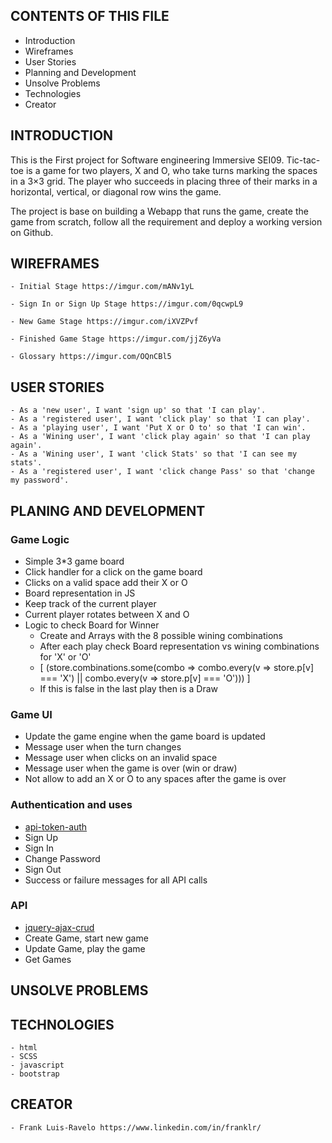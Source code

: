 CONTENTS OF THIS FILE
---------------------

 * Introduction
 * Wireframes
 * User Stories
 * Planning and Development
 * Unsolve Problems
 * Technologies
 * Creator

 INTRODUCTION
 ------------

  This is the First project for Software engineering Immersive SEI09.
  Tic-tac-toe is a game for two players, X and O, who take turns marking the spaces in a 3×3 grid. The player who succeeds in placing three of their marks in a horizontal, vertical, or diagonal row wins the game.

  The project is base on building a Webapp that runs the game, create the game from scratch, follow all the requirement and deploy a working version on Github.

  WIREFRAMES
  ----------
    - Initial Stage https://imgur.com/mANv1yL

    - Sign In or Sign Up Stage https://imgur.com/0qcwpL9

    - New Game Stage https://imgur.com/iXVZPvf

    - Finished Game Stage https://imgur.com/jjZ6yVa

    - Glossary https://imgur.com/OQnCBl5

  USER STORIES
  ------------
    - As a 'new user', I want 'sign up' so that 'I can play'.
    - As a 'registered user', I want 'click play' so that 'I can play'.
    - As a 'playing user', I want 'Put X or O to' so that 'I can win'.
    - As a 'Wining user', I want 'click play again' so that 'I can play again'.
    - As a 'Wining user', I want 'click Stats' so that 'I can see my stats'.
    - As a 'registered user', I want 'click change Pass' so that 'change my password'.

  PLANING AND DEVELOPMENT
  -----------------------

  ### Game Logic

  - Simple 3*3 game board
  - Click handler for a click on the game board
  - Clicks on a valid space add their X or O
  - Board representation in JS
  - Keep track of the current player
  - Current player rotates between X and O
  - Logic to check Board for Winner
    - Create and Arrays with the 8 possible wining combinations
    - After each play check Board representation vs wining combinations for 'X' or 'O'
    - [ (store.combinations.some(combo => combo.every(v => store.p[v] === 'X') || combo.every(v => store.p[v] === 'O'))) ]
    - If this is false in the last play then is a Draw

  ### Game UI

  - Update the game engine when the game board is updated
  - Message user when the turn changes
  - Message user when clicks on an invalid space
  - Message user when the game is over (win or draw)
  - Not allow to add an X or O to any spaces after the game is over

  ### Authentication and uses

  - [api-token-auth](https://git.generalassemb.ly/ga-wdi-boston/jquery-ajax-token-auth)
  - Sign Up
  - Sign In
  - Change Password
  - Sign Out
  - Success or failure messages for all API calls

  ### API

  - [jquery-ajax-crud](https://git.generalassemb.ly/ga-wdi-boston/jquery-ajax-crud)
  - Create Game, start new game
  - Update Game, play the game
  - Get Games

  UNSOLVE PROBLEMS
  ----------------

  TECHNOLOGIES
  ------------
    - html
    - SCSS
    - javascript
    - bootstrap

  CREATOR
  -------

    - Frank Luis-Ravelo https://www.linkedin.com/in/franklr/
